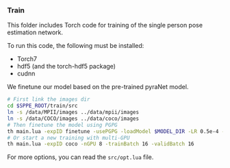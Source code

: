 ### Train
This folder includes Torch code for training of the single person pose estimation network.

To run this code, the following must be installed:
* Torch7
* hdf5 (and the torch-hdf5 package)
* cudnn

We finetune our model based on the pre-trained pyraNet model.
``` bash
# First link the images dir
cd $SPPE_ROOT/train/src
ln -s /data/MPII/images ../data/mpii/images
ln -s /data/COCO/images ../data/coco/images
# Then finetune the model using PGPG
th main.lua -expID finetune -usePGPG -loadModel $MODEL_DIR -LR 0.5e-4 -nEpochs 10
# Or start a new training with multi-GPU
th main.lua -expID coco -nGPU 8 -trainBatch 16 -validBatch 16
```

For more options, you can read the `src/opt.lua` file.

